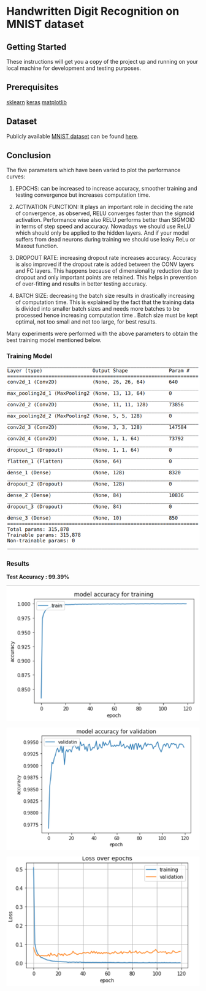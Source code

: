 # Handwritten Digit Recognition on MNIST dataset

## Getting Started 
These instructions will get you a copy of the project up and running on your local machine for development and testing purposes.

## Prerequisites

[sklearn](http://scikit-learn.org/stable/documentation.html)
[keras](https://keras.io/)
[matplotlib](https://matplotlib.org/contents.html)

## Dataset
Publicly available [MNIST dataset](http://yann.lecun.com/exdb/mnist/) can be found [here](http://yann.lecun.com/exdb/mnist/).

## Conclusion

The five parameters which have been varied to plot the performance curves:
1. EPOCHS: can be increased to increase accuracy, smoother training and testing convergence but increases computation time. 

2. ACTIVATION FUNCTION: It plays an important role in deciding the rate of convergence, as observed, RELU converges faster than the sigmoid activation. Performance wise also RELU performs better than SIGMOID in terms of step speed and accuracy. Nowadays we should use ReLU which should only be applied to the hidden layers. And if your model suffers from dead neurons during training we should use leaky ReLu or Maxout function. 

3. DROPOUT RATE: increasing dropout rate increases accuracy.  Accuracy is also improved if the dropout rate is added between the CONV layers and FC layers. This happens because of dimensionality reduction due to dropout and only important points are retained. This helps in prevention of over-fitting and results in better testing accuracy.

4. BATCH SIZE: decreasing the batch size results in drastically increasing of computation time. This is explained by the fact that the training data is divided into smaller batch sizes and needs more batches to be processed hence increasing computation time . Batch size must be kept optimal, not too small and not too large, for best results. 

Many experiments were performed with the above parameters to obtain the best training model mentioned below.

### Training Model

![alt text](https://raw.githubusercontent.com/shreyagu/Handwritten-digit-recognition-MNIST/master/results/model_CNN.png)

### Results

**Test Accuracy : 99.39%**
 
![alt text](https://raw.githubusercontent.com/shreyagu/Handwritten-digit-recognition-MNIST/master/results/training_accuracy.png)

![alt text](https://raw.githubusercontent.com/shreyagu/Handwritten-digit-recognition-MNIST/master/results/validation_accuracy.png)

![alt text](https://raw.githubusercontent.com/shreyagu/Handwritten-digit-recognition-MNIST/master/results/epoch_loss.png)


